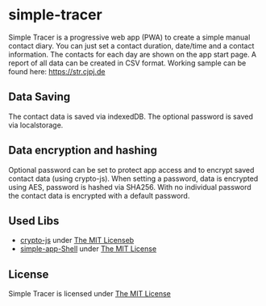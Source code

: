 # simple-tracer
Simple Tracer is a progressive web app (PWA) to create a simple manual contact diary. 
You can just set a contact duration, date/time and a contact information.
The contacts for each day are shown on the app start page. 
A report of all data can be created in CSV format.
Working sample can be found here: https://str.cjpj.de

## Data Saving
The contact data is saved via indexedDB. 
The optional password is saved via localstorage.

## Data encryption and hashing
Optional password can be set to protect app access and to encrypt saved contact data (using crypto-js).
When setting a password, data is encrypted using AES, password is hashed via SHA256.
With no individual password the contact data is encrypted with a default password.

## Used Libs
- [crypto-js](https://github.com/brix/crypto-js) under [The MIT Licenseb](https://github.com/brix/crypto-js/blob/develop/LICENSE)
- [simple-app-Shell](https://github.com/cjpjwa/simple-app-shell) under [The MIT License](https://github.com/cjpjwa/simple-app-shell/blob/master/LICENSE)

## License
Simple Tracer is licensed under [The MIT License](https://github.com/cjpjwa/simple-app-shell/blob/master/LICENSE)
